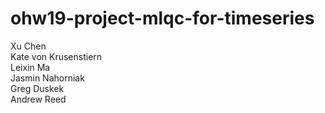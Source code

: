 # ohw19-project-mlqc-for-timeseries
  Xu Chen  
Kate von Krusenstiern  
Leixin Ma  
Jasmin Nahorniak  
Greg Duskek  
Andrew Reed  
